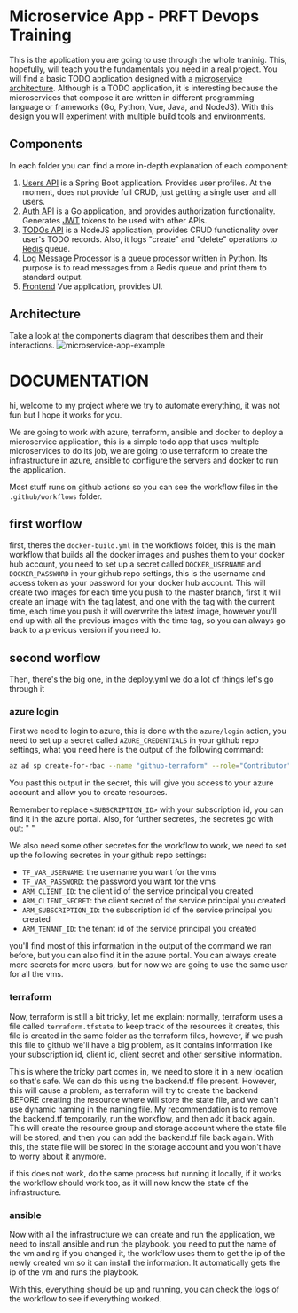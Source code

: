 # Microservice App - PRFT Devops Training

This is the application you are going to use through the whole traninig. This, hopefully, will teach you the fundamentals you need in a real project. You will find a basic TODO application designed with a [microservice architecture](https://microservices.io). Although is a TODO application, it is interesting because the microservices that compose it are written in different programming language or frameworks (Go, Python, Vue, Java, and NodeJS). With this design you will experiment with multiple build tools and environments. 

## Components
In each folder you can find a more in-depth explanation of each component:

1. [Users API](/users-api) is a Spring Boot application. Provides user profiles. At the moment, does not provide full CRUD, just getting a single user and all users.
2. [Auth API](/auth-api) is a Go application, and provides authorization functionality. Generates [JWT](https://jwt.io/) tokens to be used with other APIs.
3. [TODOs API](/todos-api) is a NodeJS application, provides CRUD functionality over user's TODO records. Also, it logs "create" and "delete" operations to [Redis](https://redis.io/) queue.
4. [Log Message Processor](/log-message-processor) is a queue processor written in Python. Its purpose is to read messages from a Redis queue and print them to standard output.
5. [Frontend](/frontend) Vue application, provides UI.

## Architecture

Take a look at the components diagram that describes them and their interactions.
![microservice-app-example](/arch-img/Microservices.png)


# DOCUMENTATION

hi, welcome to my project where we try to automate everything, it was not fun but I hope it works for you.

We are going to work with azure, terraform, ansible and docker to deploy a microservice application, this is a simple todo app that uses multiple microservices to do its job, we are going to use terraform to create the infrastructure in azure, ansible to configure the servers and docker to run the application.

Most stuff runs on github actions so you can see the workflow files in the `.github/workflows` folder.

## first worflow

first, theres the `docker-build.yml` in the workflows folder, this is the main workflow that builds all the docker images and pushes them to your docker hub account, you need to set up a secret called `DOCKER_USERNAME` and `DOCKER_PASSWORD` in your github repo settings, this is the username and access token as 
your password for your docker hub account. This will create two images for each time you push to the master branch, first it will create an image with the tag
latest, and one with the tag with the current time, each time you push it will overwrite the latest image, however you'll end up with all the previous images with the
time tag, so you can always go back to a previous version if you need to.

## second worflow

Then, there's the big one, in the deploy.yml we do a lot of things let's go through it

### azure login

First we need to login to azure, this is done with the `azure/login` action, you need to set up a secret called `AZURE_CREDENTIALS` in your github repo settings, 
what you need here is the output of the following command:

```bash
az ad sp create-for-rbac --name "github-terraform" --role="Contributor" --scopes="/subscriptions/<SUBSCRIPTION_ID>" --sdk-auth
```

You past this output in the secret, this will give you access to your azure account and allow you to create resources.

Remember to replace `<SUBSCRIPTION_ID>` with your subscription id, you can find it in the azure portal. Also, for further secretes, the secretes go with out: " "

We also need some other secretes for the workflow to work, we need to set up the following secretes in your github repo settings:
- `TF_VAR_USERNAME`: the username you want for the vms
- `TF_VAR_PASSWORD`: the password you want for the vms
- `ARM_CLIENT_ID`: the client id of the service principal you created
- `ARM_CLIENT_SECRET`: the client secret of the service principal you created
- `ARM_SUBSCRIPTION_ID`: the subscription id of the service principal you created
- `ARM_TENANT_ID`: the tenant id of the service principal you created

you'll find most of this information in the output of the command we ran before, but you can also find it in the azure portal.
You can always create more secrets for more users, but for now we are going to use the same user for all the vms.

### terraform

Now, terraform is still a bit tricky, let me explain: normally, terraform uses a file called `terraform.tfstate` to keep track of the resources it creates, 
this file is created in the same folder as the terraform files, however, if we push this file to github we'll have a 
big problem, as it contains information like your subscription id, client id, client secret and other sensitive information. 

This is where the tricky part comes in, we need to store it in a new location so that's safe. We can do this using the backend.tf file present.
However, this will cause a problem, as terraform will try to create the backend BEFORE creating the resource where will store the state file, and
we can't use dynamic naming in the naming file. My recommendation is to remove the backend.tf temporarily, run the workflow, and then add it back again.
This will create the resource group and storage account where the state file will be stored, and then you can add the backend.tf file back again.
With this, the state file will be stored in the storage account and you won't have to worry about it anymore.

if this does not work, do the same process but running it locally, if it works the workflow should work too, as it will now know the state of the infrastructure.

### ansible

Now with all the infrastructure we can create and run the application, we need to install ansible and run the playbook. you need to put the name of the 
vm and rg if you changed it, the workflow uses them to get the ip of the newly created vm so it can install the information.
It automatically gets the ip of the vm and runs the playbook.

With this, everything should be up and running, you can check the logs of the workflow to see if everything worked.